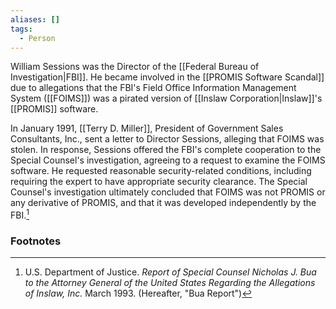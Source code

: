 ```yaml
---
aliases: []
tags:
  - Person
---
```

William Sessions was the Director of the [[Federal Bureau of Investigation|FBI]]. He became involved in the [[PROMIS Software Scandal]] due to allegations that the FBI's Field Office Information Management System ([[FOIMS]]) was a pirated version of [[Inslaw Corporation|Inslaw]]'s [[PROMIS]] software.

In January 1991, [[Terry D. Miller]], President of Government Sales Consultants, Inc., sent a letter to Director Sessions, alleging that FOIMS was stolen. In response, Sessions offered the FBI's complete cooperation to the Special Counsel's investigation, agreeing to a request to examine the FOIMS software. He requested reasonable security-related conditions, including requiring the expert to have appropriate security clearance. The Special Counsel's investigation ultimately concluded that FOIMS was not PROMIS or any derivative of PROMIS, and that it was developed independently by the FBI.[^1]

### Footnotes

[^1]: U.S. Department of Justice. *Report of Special Counsel Nicholas J. Bua to the Attorney General of the United States Regarding the Allegations of Inslaw, Inc.* March 1993. (Hereafter, "Bua Report")